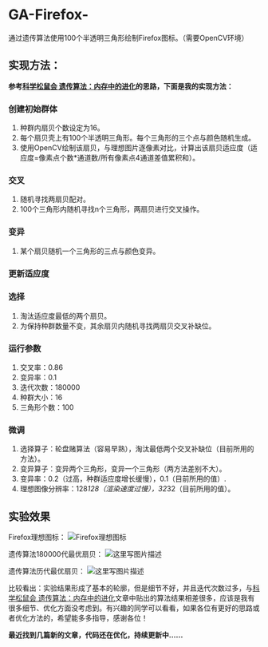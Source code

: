 # GA-Firefox-
通过遗传算法使用100个半透明三角形绘制Firefox图标。（需要OpenCV环境）

## 实现方法：

**参考[科学松鼠会 遗传算法：内存中的进化](http://songshuhui.net/archives/10462)的思路，下面是我的实现方法：**

### 创建初始群体

 1. 种群内扇贝个数设定为16。
 2. 每个扇贝壳上有100个半透明三角形。每个三角形的三个点与颜色随机生成。
 3. 使用OpenCV绘制该扇贝，与理想图片逐像素对比，计算出该扇贝适应度（适应度=像素点个数*通道数/所有像素点4通道差值累积和）。

### 交叉

 1. 随机寻找两扇贝配对。
 2. 100个三角形内随机寻找n个三角形，两扇贝进行交叉操作。

### 变异

 1. 某个扇贝随机一个三角形的三点与颜色变异。

### 更新适应度

### 选择

 1. 淘汰适应度最低的两个扇贝。
 2. 为保持种群数量不变，其余扇贝内随机寻找两扇贝交叉补缺位。

### 运行参数

 1. 交叉率：0.86
 2. 变异率：0.1
 3. 迭代次数：180000
 4. 种群大小：16
 5. 三角形个数：100

### 微调

 1. 选择算子：轮盘赌算法（容易早熟），淘汰最低两个交叉补缺位（目前所用的方法）。
 2. 变异算子：变异两个三角形，变异一个三角形（两方法差别不大）。
 3. 变异率：0.2（过高，种群适应度增长缓慢），0.1（目前所用的值）.
 4. 理想图像分辨率：128*128（渲染速度过慢），32*32（目前所用的值）。

## 实验效果
Firefox理想图标：
![Firefox理想图标](http://img.blog.csdn.net/20171227221434530?watermark/2/text/aHR0cDovL2Jsb2cuY3Nkbi5uZXQvVHVhbno3/font/5a6L5L2T/fontsize/400/fill/I0JBQkFCMA==/dissolve/70/gravity/SouthEast)

遗传算法180000代最优扇贝：
![这里写图片描述](http://img.blog.csdn.net/20171229142258813?watermark/2/text/aHR0cDovL2Jsb2cuY3Nkbi5uZXQvVHVhbno3/font/5a6L5L2T/fontsize/400/fill/I0JBQkFCMA==/dissolve/70/gravity/SouthEast)

遗传算法历代最优扇贝：
![这里写图片描述](http://img.blog.csdn.net/20171229142358295?watermark/2/text/aHR0cDovL2Jsb2cuY3Nkbi5uZXQvVHVhbno3/font/5a6L5L2T/fontsize/400/fill/I0JBQkFCMA==/dissolve/70/gravity/SouthEast)

比较看出：实验结果形成了基本的轮廓，但是细节不好，并且迭代次数过多，与[科学松鼠会 遗传算法：内存中的进化](http://songshuhui.net/archives/10462)文章中贴出的算法结果相差很多，应该是我有很多细节、优化方面没考虑到。有兴趣的同学可以看看，如果各位有更好的思路或者优化方法的，希望能多多指导，感谢各位！

**最近找到几篇新的文章，代码还在优化，持续更新中......**
